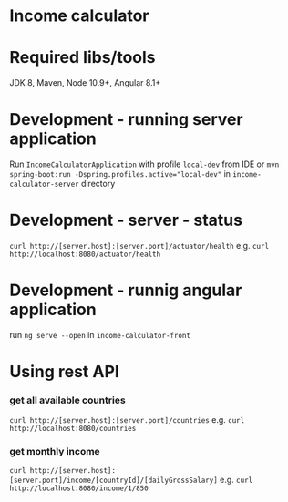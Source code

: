 # Income calculator

# Required libs/tools
JDK 8, Maven, Node 10.9+, Angular 8.1+

# Development - running server application
Run `IncomeCalculatorApplication` with profile `local-dev` from IDE
or
`mvn spring-boot:run -Dspring.profiles.active="local-dev"` in `income-calculator-server` directory

# Development - server - status
`curl http://[server.host]:[server.port]/actuator/health` e.g. `curl http://localhost:8080/actuator/health`


# Development - runnig angular application
run `ng serve --open` in `income-calculator-front`

# Using rest API
### get all available countries
`curl http://[server.host]:[server.port]/countries` e.g. `curl http://localhost:8080/countries`

### get monthly income
`curl http://[server.host]:[server.port]/income/[countryId]/[dailyGrossSalary]` e.g. `curl http://localhost:8080/income/1/850`

